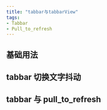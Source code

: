 ```yaml
---
title: "tabbar与tabbarView"
tags:
- Tabbar
- Pull_to_refresh
---
```

## 基础用法

## tabbar 切换文字抖动

## tabbar 与 pull_to_refresh <Badge text="主要"/>